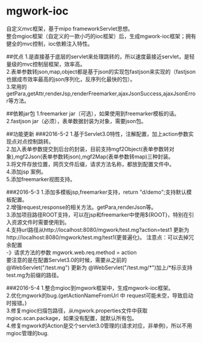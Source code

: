 # mgwork-ioc
自定义mvc框架，基于mipo frameworkServlet思想。<br/>
整合mgioc框架（自定义的一款小巧的ioc框架）后，生成mgwork-ioc框架；拥有健全的mvc控制，ioc依赖注入特性。

##优点
1.是直接基于底层的servlet来处理跳转的，所以速度最接近servlet，是轻量级的mvc控制层框架，效率高。<br/>
2.表单参数转json,map,object都是基于json的实现包fastjson来实现的（fastjson也据成市效率最高的json序列化，反序列化最快的包）。<br/>
3.常用的getPara,getAttr,renderJsp,renderFreemarker,ajaxJsonSuccess,ajaxJsonError等方法。<br/>

##依赖jar包
1.freemarker jar（可选），如果使用到freemarker模板的话。<br/>
2.fastjson jar（必须），表单数据封装为对象，需要json包。<br/>

##功能更新
###2016-5-2
1.基于Servlet3.0特性，注解配置，加上action参数实现点对点控制跳转。<br/>
2.加入表单参数提交到后台的封装，目前支持mgf2Object(表单参数转对象),mgf2Json(表单参数转json),mgf2Map(表单参数转map)三种封装。<br/>
3.将文件存放位置，网页文件后缀，请求方法名称，都放到配置文件中。<br/>
4.添加jsp 案例。<br/>
5.添加freemarker视图支持。<br/>

###2016-5-3
1.添加多模板jsp,freemarker支持，return "d/demo";支持默认模板配置。<br/>
2.增强request,response的相关方法。getPara,renderJson等。<br/>
3.添加项目路径ROOT支持，可以在jsp和freemarker中使用${ROOT}，特别在引入资源文件时需要使用到。<br/>
4.支持url路径从http://localhost:8080/mgwork/test.mg?action=test1 更新为 http://localhost:8080/mgwork/test.mg/test1(更普遍化)。
注意点：可以去掉冗余配置<br/>
-》请求方法的参数 mgwork.web.req.method = action<br/>
要注意的是在配置Servlet3.0的时候，需要从之前的<br/>
@WebServlet("/test.mg") 更新为 @WebServlet("/test.mg/*")加上/*标示支持test.mg为前缀的路径。

###2016-5-4
1.整合mgioc到mgwork框架中，生成mgwork-ioc框架。<br/>
2.优化mgwork的bug.(getActionNameFromUrl 中 request可能未空，导致启动时报错。)<br/>
3.修复mgioc扫描包路径，从mgwork.properties文件中获取mgioc.scan.package，如果没有配置，就默认所有包。<br/>
4.修复mgwork的Action是交个servlet3.0管理的(请求对应，非单例)，所以不用mgioc管理的bug.<br/>
